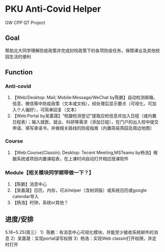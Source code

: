# PKU Anti-Covid Helper
GW CPP QT Project
## Goal
帮助北大同学理解防疫政策并完成封校政策下的各项防疫任务，保障课业及其他校园生活的便利
## Function
### Anti-covid
1) 【Web/Desktop: Mail; Mobile:Message/WeChat by陈鹏】自动检测邮箱、信息、微信等中防疫政策（文本或文档），经处理后显示要点（可视化，可加入个人偏好），可简单回复（文本）
2) 【Web:Portal by吴嘉晟】“核酸检测登记”提取应检信息并加入日程（或内置日程表）；输入就医、就业、科研等需求（添加日程），在门户的出入校中提交申请、填写承诺书，并做相关路线的防疫指南（内置简易燕园及周边地图）
### Course
1) 【Web:Course(Classin); Desktop: Tecent Meeting,MSTeams by杨浩】根据系统或项目内置课程表，在上课时间自动打开相应授课软件
### Module【相关模块同学顺带做一下？】
1) 【陈鹏】消息中心
2) 【吴嘉晟】日历，内存，可从helper（含树洞版）或系统日历或google calendar导入  
3) 【杨浩】时钟，系统or其他？

## 进度/安排
5.18~5.25(周三）
1）陈鹏：有消息中心可视化模块，并能至少接收系统邮件的消息
2）吴嘉晟：实现portal读写权限
3）杨浩：实现Web classin打开权限，并定时打开
